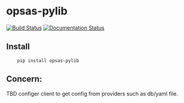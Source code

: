 # opsas-pylib
[![Build Status](https://github.com/calmzhu/opsas-pylib/workflows/build/badge.svg)](https://github.com/calmzhu/opsas-pylib/actions)
[![Documentation Status](https://readthedocs.org/projects/opsas-pylib/badge/?version=latest)](https://opsas-pylib.readthedocs.io/en/latest/)

## Install
```
    pip install opsas-pylib 
```

## Concern:

TBD
configer client to get config from providers such as db/yaml file.